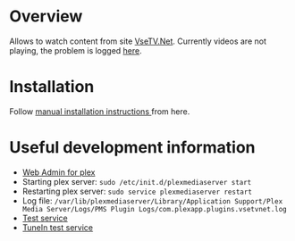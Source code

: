 # Overview

Allows to watch content from site [VseTV.Net](vsetv.net).
Currently videos are not playing, the problem is logged [here](https://forums.plex.tv/discussion/202747/playing-videos-from-site-vsetv-net#latest).

# Installation

Follow [manual installation instructions ](https://support.plex.tv/hc/en-us/articles/201187656-How-do-I-manually-install-a-channel-)from here.

# Useful development information

* [Web Admin for plex](http://localhost:32400/web/index.html)
* Starting plex server: `sudo /etc/init.d/plexmediaserver start`
* Restarting plex server: `sudo service plexmediaserver restart`
* Log file: `/var/lib/plexmediaserver/Library/Application Support/Plex Media Server/Logs/PMS Plugin Logs/com.plexapp.plugins.vsetvnet.log`
* [Test service](http://localhost:32400/system/services/url/lookup?url=http%3A%2F%2Fvsetv.net%2Fpiksel.html)
* [TuneIn test service](http://localhost:32400/system/services/url/lookup?url=http%3A%2F%2Fopml.radiotime.com%2FTune.ashx)
